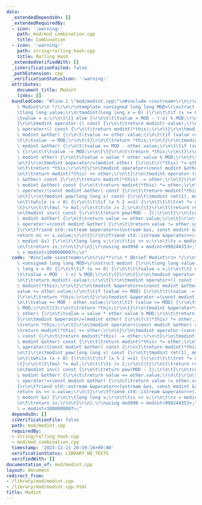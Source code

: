 ```yaml
---
data:
  _extendedDependsOn: []
  _extendedRequiredBy:
  - icon: ':warning:'
    path: mod/mod_combination.cpp
    title: Combination
  - icon: ':warning:'
    path: string/rolling_hash.cpp
    title: Rolling Hash
  _extendedVerifiedWith: []
  _isVerificationFailed: false
  _pathExtension: cpp
  _verificationStatusIcon: ':warning:'
  attributes:
    document_title: Modint
    links: []
  bundledCode: "#line 1 \"mod/modint.cpp\"\n#include <iostream>\r\n\r\n/**\r\n * @brief\
    \ Modint\r\n */\r\n\r\ntemplate <unsigned long long MOD>\r\nstruct modint {\r\n\
    \tlong long value;\r\n\tmodint(long long x = 0) {\r\n\t\tif (x >= 0) {\r\n\t\t\
    \tvalue = x;\r\n\t\t} else {\r\n\t\t\tvalue = MOD - (-x) % MOD;\r\n\t\t}\r\n\t\
    }\r\n\tmodint operator-() const {\r\n\t\treturn modint(-value);\r\n\t}\r\n\tmodint\
    \ operator+() const {\r\n\t\treturn modint(*this);\r\n\t}\r\n\tmodint &operator+=(const\
    \ modint &other) {\r\n\t\tvalue += other.value;\r\n\t\tif (value >= MOD) {\r\n\
    \t\t\tvalue -= MOD;\r\n\t\t}\r\n\t\treturn *this;\r\n\t}\r\n\tmodint &operator-=(const\
    \ modint &other) {\r\n\t\tvalue += MOD - other.value;\r\n\t\tif (value >= MOD)\
    \ {\r\n\t\t\tvalue -= MOD;\r\n\t\t}\r\n\t\treturn *this;\r\n\t}\r\n\tmodint &operator*=(const\
    \ modint other) {\r\n\t\tvalue = value * other.value % MOD;\r\n\t\treturn *this;\r\
    \n\t}\r\n\tmodint &operator/=(modint other) {\r\n\t\t(*this) *= other.inv();\r\
    \n\t\treturn *this;\r\n\t}\r\n\tmodint operator+(const modint &other) const {\r\
    \n\t\treturn modint(*this) += other;\r\n\t}\r\n\tmodint operator-(const modint\
    \ &other) const {\r\n\t\treturn modint(*this) -= other;\r\n\t}\r\n\tmodint operator*(const\
    \ modint &other) const {\r\n\t\treturn modint(*this) *= other;\r\n\t}\r\n\tmodint\
    \ operator/(const modint &other) const {\r\n\t\treturn modint(*this) /= other;\r\
    \n\t}\r\n\tmodint pow(long long x) const {\r\n\t\tmodint ret(1), mul(value);\r\
    \n\t\twhile (x > 0) {\r\n\t\t\tif (x % 2 ==1) {\r\n\t\t\t\tret *= mul;\r\n\t\t\
    \t}\r\n\t\t\tmul *= mul;\r\n\t\t\tx /= 2;\r\n\t\t}\r\n\t\treturn ret;\r\n\t}\r\
    \n\tmodint inv() const {\r\n\t\treturn pow(MOD - 2);\r\n\t}\r\n\tconst bool operator==(const\
    \ modint &other) {\r\n\t\treturn value == other.value;\r\n\t}\r\n\tconst bool\
    \ operator!=(const modint &other) {\r\n\t\treturn value != other.value;\r\n\t\
    }\r\n\tfriend std::ostream &operator<<(ostream &os, const modint &x) {\r\n\t\t\
    return os << x.value;\r\n\t}\r\n\tfriend std::istream &operator>>(istream &is,\
    \ modint &x) {\r\n\t\tlong long v;\r\n\t\tis >> v;\r\n\t\tx = modint<MOD>(v);\r\
    \n\t\treturn is;\r\n\t}\r\n};\r\nusing mod998 = modint<998244353>;\r\nusing mod107\
    \ = modint<1000000007>;\n"
  code: "#include <iostream>\r\n\r\n/**\r\n * @brief Modint\r\n */\r\n\r\ntemplate\
    \ <unsigned long long MOD>\r\nstruct modint {\r\n\tlong long value;\r\n\tmodint(long\
    \ long x = 0) {\r\n\t\tif (x >= 0) {\r\n\t\t\tvalue = x;\r\n\t\t} else {\r\n\t\
    \t\tvalue = MOD - (-x) % MOD;\r\n\t\t}\r\n\t}\r\n\tmodint operator-() const {\r\
    \n\t\treturn modint(-value);\r\n\t}\r\n\tmodint operator+() const {\r\n\t\treturn\
    \ modint(*this);\r\n\t}\r\n\tmodint &operator+=(const modint &other) {\r\n\t\t\
    value += other.value;\r\n\t\tif (value >= MOD) {\r\n\t\t\tvalue -= MOD;\r\n\t\t\
    }\r\n\t\treturn *this;\r\n\t}\r\n\tmodint &operator-=(const modint &other) {\r\
    \n\t\tvalue += MOD - other.value;\r\n\t\tif (value >= MOD) {\r\n\t\t\tvalue -=\
    \ MOD;\r\n\t\t}\r\n\t\treturn *this;\r\n\t}\r\n\tmodint &operator*=(const modint\
    \ other) {\r\n\t\tvalue = value * other.value % MOD;\r\n\t\treturn *this;\r\n\t\
    }\r\n\tmodint &operator/=(modint other) {\r\n\t\t(*this) *= other.inv();\r\n\t\
    \treturn *this;\r\n\t}\r\n\tmodint operator+(const modint &other) const {\r\n\t\
    \treturn modint(*this) += other;\r\n\t}\r\n\tmodint operator-(const modint &other)\
    \ const {\r\n\t\treturn modint(*this) -= other;\r\n\t}\r\n\tmodint operator*(const\
    \ modint &other) const {\r\n\t\treturn modint(*this) *= other;\r\n\t}\r\n\tmodint\
    \ operator/(const modint &other) const {\r\n\t\treturn modint(*this) /= other;\r\
    \n\t}\r\n\tmodint pow(long long x) const {\r\n\t\tmodint ret(1), mul(value);\r\
    \n\t\twhile (x > 0) {\r\n\t\t\tif (x % 2 ==1) {\r\n\t\t\t\tret *= mul;\r\n\t\t\
    \t}\r\n\t\t\tmul *= mul;\r\n\t\t\tx /= 2;\r\n\t\t}\r\n\t\treturn ret;\r\n\t}\r\
    \n\tmodint inv() const {\r\n\t\treturn pow(MOD - 2);\r\n\t}\r\n\tconst bool operator==(const\
    \ modint &other) {\r\n\t\treturn value == other.value;\r\n\t}\r\n\tconst bool\
    \ operator!=(const modint &other) {\r\n\t\treturn value != other.value;\r\n\t\
    }\r\n\tfriend std::ostream &operator<<(ostream &os, const modint &x) {\r\n\t\t\
    return os << x.value;\r\n\t}\r\n\tfriend std::istream &operator>>(istream &is,\
    \ modint &x) {\r\n\t\tlong long v;\r\n\t\tis >> v;\r\n\t\tx = modint<MOD>(v);\r\
    \n\t\treturn is;\r\n\t}\r\n};\r\nusing mod998 = modint<998244353>;\r\nusing mod107\
    \ = modint<1000000007>;"
  dependsOn: []
  isVerificationFile: false
  path: mod/modint.cpp
  requiredBy:
  - string/rolling_hash.cpp
  - mod/mod_combination.cpp
  timestamp: '2023-12-11 20:59:16+09:00'
  verificationStatus: LIBRARY_NO_TESTS
  verifiedWith: []
documentation_of: mod/modint.cpp
layout: document
redirect_from:
- /library/mod/modint.cpp
- /library/mod/modint.cpp.html
title: Modint
---
```

